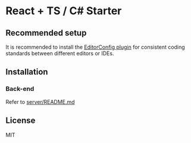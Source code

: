 # React + TS / C# Starter

## Recommended setup

It is recommended to install the [EditorConfig plugin](https://editorconfig.org/) for consistent coding standards
between different editors or IDEs.

## Installation

### Back-end

Refer to [server/README.md](server/README.md)

## License

MIT
